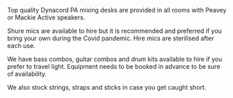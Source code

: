 Top quality Dynacord PA mixing desks are provided in all rooms with Peavey or Mackie Active speakers.

Shure mics are available to hire but it is recommended and preferred if you bring your own during the Covid pandemic. Hire mics are sterilised after each use.

We have bass combos, guitar combos and drum kits available to hire if you prefer to travel light. Equipment needs to be booked in advance to be sure of availability.

We also stock strings, straps and sticks in case you get caught short.
